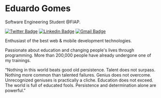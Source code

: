 # Eduardo Gomes

Software Engineering Student @FIAP.

[![Twitter Badge](https://img.shields.io/badge/-@edunotorious-00875f?style=flat-square&labelColor=00875f&logo=twitter&logoColor=white&link=https://twitter.com/dieegosf)](https://twitter.com/edunotorious) 
[![Linkedin Badge](https://img.shields.io/badge/-Eduardo%20Gomes-00875f?style=flat-square&logo=Linkedin&logoColor=white&link=https://www.linkedin.com/in/eduardo-gomes-491755191/)](https://www.linkedin.com/in/eduardo-gomes-491755191/) 
[![Gmail Badge](https://img.shields.io/badge/-eduardogomespinho@gmail.com-00875f?style=flat-square&logo=Gmail&logoColor=white&link=mailto:eduardogomespinho@gmail.com)](mailto:eduardogomespinho@gmail.com)

Enthusiast of the best web & mobile development technologies.

Passionate about education and changing people's lives through programming. More than 200,000 people have already undergone one of my trainings.

"Nothing in this world beats good old persistence. Talent does not surpass. Nothing more common than talented failures. Genius does not overcome. Unrecognized geniuses is practically a cliche. Education does not exceed. The world is full of educated fools. Persistence and determination alone are powerful."

